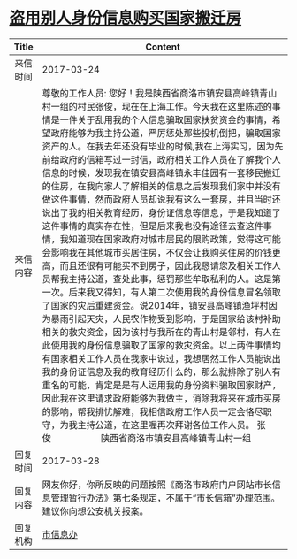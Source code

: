 # <a href="http://www.shangluo.gov.cn/zmhd/ldxxxx.jsp?urltype=leadermail.LeaderMailContentUrl&wbtreeid=1112&leadermailid=4062">盗用别人身份信息购买国家搬迁房</a>
|Title|Content|
|:---:|---|
|来信时间|2017-03-24|
|来信内容|尊敬的工作人员: 您好！我是陕西省商洛市镇安县高峰镇青山村一组的村民张俊，现在在上海工作。今天我在这里陈述的事情是一件关于乱用我的个人信息骗取国家扶贫资金的事情，希望政府能够为我主持公道，严厉惩处那些投机倒把，骗取国家资产的人。在我去年还没有毕业的时候,我在上海实习，因为先前给政府的信箱写过一封信，政府相关工作人员在了解我个人信息的时候，发现我在镇安县高峰镇永丰佳园有一套移民搬迁的住房，在我向家人了解相关的信息之后发现我们家中并没有做这件事情，然而政府人员却说我有这么一套房，并且当时还说出了我的相关教育经历，身份证信息等信息，于是我知道了这件事情的真实存在性，但是后来我也没有途径去查这件事情，我知道现在国家政府对城市居民的限购政策，觉得这可能会影响我在其他城市买居住房，不仅会让我购买住房的价钱更高，而且还很有可能买不到房子，因此我恳请您及相关工作人员帮我主持公道，查处此事，惩罚那些牟取私利的人。这是第一次。后来我又得知，有人第二次使用我的身份信息冒名领取了国家的灾后重建资金。说2014年，镇安县高峰镇渔坪村因为暴雨引起天灾，人民农作物受到影响，于是国家给该村补助相关的救灾资金，因为该村与我所在的青山村是邻村，有人在此使用我的身份信息骗取了国家的救灾资金。以上两件事情均有国家相关工作人员在我家中说过，我想居然工作人员能说出我的身份证信息及我的教育经历什么的，那么就排除了别人有重名的可能，肯定是是有人运用我的身份资料骗取国家财产，因此我在这里请求政府能够为我做主，消除我将来在城市买房的影响，帮我排忧解难，我相信政府工作人员一定会恪尽职守，为我主持公道，在这里喔再次拜谢各位工作人员。 张俊                     陕西省商洛市镇安县高峰镇青山村一组|
|回复时间|2017-03-28|
|回复内容|网友你好，你所反映的问题按照《商洛市政府门户网站市长信息管理暂行办法》第七条规定，不属于“市长信箱”办理范围。建议你向想公安机关报案。|
|回复机构|<a href="../../categories/agencies/市信息办.md">市信息办</a>|